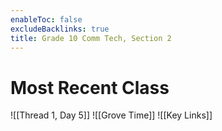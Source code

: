 ```yaml
---
enableToc: false
excludeBacklinks: true
title: Grade 10 Comm Tech, Section 2
---
```


# Most Recent Class
![[Thread 1, Day 5]]
![[Grove Time]]
![[Key Links]]